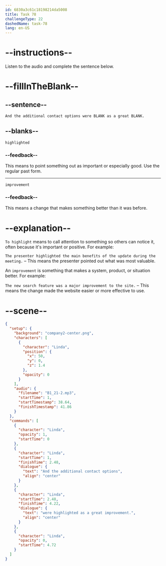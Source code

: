 ```yaml
---
id: 6830a3c61c18198214da5008
title: Task 78
challengeType: 22
dashedName: task-78
lang: en-US
---
```


<!-- (Audio) Linda: And the additional contact options were highlighted as a great improvement. -->

# --instructions--

Listen to the audio and complete the sentence below.

# --fillInTheBlank--

## --sentence--

`And the additional contact options were BLANK as a great BLANK.`

## --blanks--

`highlighted`

### --feedback--

This means to point something out as important or especially good. Use the regular past form.

---

`improvement`

### --feedback--

This means a change that makes something better than it was before.

# --explanation--

`To highlight` means to call attention to something so others can notice it, often because it's important or positive. For example:

`The presenter highlighted the main benefits of the update during the meeting.` – This means the presenter pointed out what was most valuable.

An `improvement` is something that makes a system, product, or situation better. For example:

`The new search feature was a major improvement to the site.` – This means the change made the website easier or more effective to use.

# --scene--

```json
{
  "setup": {
    "background": "company2-center.png",
    "characters": [
      {
        "character": "Linda",
        "position": {
          "x": 50,
          "y": 0,
          "z": 1.4
        },
        "opacity": 0
      }
    ],
    "audio": {
      "filename": "B1_21-2.mp3",
      "startTime": 1,
      "startTimestamp": 38.64,
      "finishTimestamp": 41.86
    }
  },
  "commands": [
    {
      "character": "Linda",
      "opacity": 1,
      "startTime": 0
    },
    {
      "character": "Linda",
      "startTime": 1,
      "finishTime": 2.48,
      "dialogue": {
        "text": "And the additional contact options",
        "align": "center"
      }
    },
    {
      "character": "Linda",
      "startTime": 2.48,
      "finishTime": 4.22,
      "dialogue": {
        "text": "were highlighted as a great improvement.",
        "align": "center"
      }
    },
    {
      "character": "Linda",
      "opacity": 0,
      "startTime": 4.72
    }
  ]
}
```
